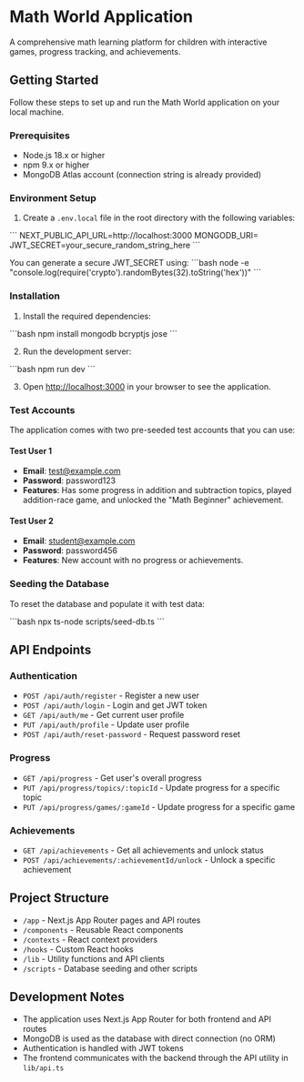 # Math World Application

A comprehensive math learning platform for children with interactive games, progress tracking, and achievements.

## Getting Started

Follow these steps to set up and run the Math World application on your local machine.

### Prerequisites

- Node.js 18.x or higher
- npm 9.x or higher
- MongoDB Atlas account (connection string is already provided)

### Environment Setup

1. Create a `.env.local` file in the root directory with the following variables:

\`\`\`
NEXT_PUBLIC_API_URL=http://localhost:3000
MONGODB_URI=
JWT_SECRET=your_secure_random_string_here
\`\`\`

You can generate a secure JWT_SECRET using:
\`\`\`bash
node -e "console.log(require('crypto').randomBytes(32).toString('hex'))"
\`\`\`

### Installation

1. Install the required dependencies:

\`\`\`bash
npm install mongodb bcryptjs jose
\`\`\`

2. Run the development server:

\`\`\`bash
npm run dev
\`\`\`

3. Open [http://localhost:3000](http://localhost:3000) in your browser to see the application.

### Test Accounts

The application comes with two pre-seeded test accounts that you can use:

#### Test User 1
- **Email**: test@example.com
- **Password**: password123
- **Features**: Has some progress in addition and subtraction topics, played addition-race game, and unlocked the "Math Beginner" achievement.

#### Test User 2
- **Email**: student@example.com
- **Password**: password456
- **Features**: New account with no progress or achievements.

### Seeding the Database

To reset the database and populate it with test data:

\`\`\`bash
npx ts-node scripts/seed-db.ts
\`\`\`

## API Endpoints

### Authentication
- `POST /api/auth/register` - Register a new user
- `POST /api/auth/login` - Login and get JWT token
- `GET /api/auth/me` - Get current user profile
- `PUT /api/auth/profile` - Update user profile
- `POST /api/auth/reset-password` - Request password reset

### Progress
- `GET /api/progress` - Get user's overall progress
- `PUT /api/progress/topics/:topicId` - Update progress for a specific topic
- `PUT /api/progress/games/:gameId` - Update progress for a specific game

### Achievements
- `GET /api/achievements` - Get all achievements and unlock status
- `POST /api/achievements/:achievementId/unlock` - Unlock a specific achievement

## Project Structure

- `/app` - Next.js App Router pages and API routes
- `/components` - Reusable React components
- `/contexts` - React context providers
- `/hooks` - Custom React hooks
- `/lib` - Utility functions and API clients
- `/scripts` - Database seeding and other scripts

## Development Notes

- The application uses Next.js App Router for both frontend and API routes
- MongoDB is used as the database with direct connection (no ORM)
- Authentication is handled with JWT tokens
- The frontend communicates with the backend through the API utility in `lib/api.ts`

